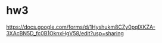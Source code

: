# hw3
https://docs.google.com/forms/d/1Hyshukm8CZy0pqlXKZA-3XAcBN5D_fc0B1OknxHgV58/edit?usp=sharing
